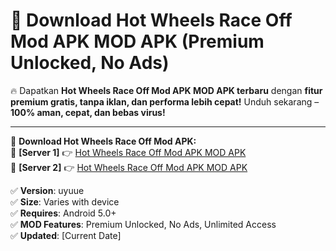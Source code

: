 # 🚀 Download Hot Wheels Race Off Mod APK MOD APK (Premium Unlocked, No Ads)  

🔥 Dapatkan **Hot Wheels Race Off Mod APK MOD APK terbaru** dengan **fitur premium gratis, tanpa iklan, dan performa lebih cepat!** Unduh sekarang – **100% aman, cepat, dan bebas virus!**  

---


🔽 **Download Hot Wheels Race Off Mod APK:**  
🔹 **[Server 1]** 👉 [Hot Wheels Race Off Mod APK MOD APK](https://apkcomod.com?title=Hot_Wheels_Race_Off_Mod_APK)  
🔹 **[Server 2]** 👉 [Hot Wheels Race Off Mod APK MOD APK](https://apkcomod.com?title=Hot_Wheels_Race_Off_Mod_APK)  


✅ **Version**: uyuue  
✅ **Size**: Varies with device  
✅ **Requires**: Android 5.0+  
✅ **MOD Features**: Premium Unlocked, No Ads, Unlimited Access  
✅ **Updated**: [Current Date]  